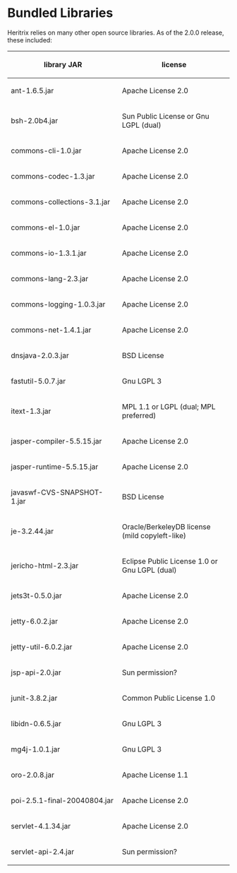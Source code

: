 # Bundled Libraries

Heritrix relies on many other open source libraries. As of the 2.0.0
release, these included:

<table>
<colgroup>
<col style="width: 50%" />
<col style="width: 50%" />
</colgroup>
<thead>
<tr class="header">
<th><p>library JAR</p></th>
<th><p>license</p></th>
</tr>
</thead>
<tbody>
<tr class="odd">
<td><p>ant-1.6.5.jar</p></td>
<td><p>Apache License 2.0</p></td>
</tr>
<tr class="even">
<td><p>bsh-2.0b4.jar</p></td>
<td><p>Sun Public License or Gnu LGPL (dual)</p></td>
</tr>
<tr class="odd">
<td><p>commons-cli-1.0.jar</p></td>
<td><p>Apache License 2.0</p></td>
</tr>
<tr class="even">
<td><p>commons-codec-1.3.jar</p></td>
<td><p>Apache License 2.0</p></td>
</tr>
<tr class="odd">
<td><p>commons-collections-3.1.jar</p></td>
<td><p>Apache License 2.0</p></td>
</tr>
<tr class="even">
<td><p>commons-el-1.0.jar</p></td>
<td><p>Apache License 2.0</p></td>
</tr>
<tr class="odd">
<td><p>commons-io-1.3.1.jar</p></td>
<td><p>Apache License 2.0</p></td>
</tr>
<tr class="even">
<td><p>commons-lang-2.3.jar</p></td>
<td><p>Apache License 2.0</p></td>
</tr>
<tr class="odd">
<td><p>commons-logging-1.0.3.jar</p></td>
<td><p>Apache License 2.0</p></td>
</tr>
<tr class="even">
<td><p>commons-net-1.4.1.jar</p></td>
<td><p>Apache License 2.0</p></td>
</tr>
<tr class="odd">
<td><p>dnsjava-2.0.3.jar</p></td>
<td><p>BSD License</p></td>
</tr>
<tr class="even">
<td><p>fastutil-5.0.7.jar</p></td>
<td><p>Gnu LGPL 3</p></td>
</tr>
<tr class="odd">
<td><p>itext-1.3.jar</p></td>
<td><p>MPL 1.1 or LGPL (dual; MPL preferred)</p></td>
</tr>
<tr class="even">
<td><p>jasper-compiler-5.5.15.jar</p></td>
<td><p>Apache License 2.0</p></td>
</tr>
<tr class="odd">
<td><p>jasper-runtime-5.5.15.jar</p></td>
<td><p>Apache License 2.0</p></td>
</tr>
<tr class="even">
<td><p>javaswf-CVS-SNAPSHOT-1.jar</p></td>
<td><p>BSD License</p></td>
</tr>
<tr class="odd">
<td><p>je-3.2.44.jar</p></td>
<td><p>Oracle/BerkeleyDB license (mild copyleft-like)</p></td>
</tr>
<tr class="even">
<td><p>jericho-html-2.3.jar</p></td>
<td><p>Eclipse Public License 1.0 or Gnu LGPL (dual)</p></td>
</tr>
<tr class="odd">
<td><p>jets3t-0.5.0.jar</p></td>
<td><p>Apache License 2.0</p></td>
</tr>
<tr class="even">
<td><p>jetty-6.0.2.jar</p></td>
<td><p>Apache License 2.0</p></td>
</tr>
<tr class="odd">
<td><p>jetty-util-6.0.2.jar</p></td>
<td><p>Apache License 2.0</p></td>
</tr>
<tr class="even">
<td><p>jsp-api-2.0.jar</p></td>
<td><p>Sun permission?</p></td>
</tr>
<tr class="odd">
<td><p>junit-3.8.2.jar</p></td>
<td><p>Common Public License 1.0</p></td>
</tr>
<tr class="even">
<td><p>libidn-0.6.5.jar</p></td>
<td><p>Gnu LGPL 3</p></td>
</tr>
<tr class="odd">
<td><p>mg4j-1.0.1.jar</p></td>
<td><p>Gnu LGPL 3</p></td>
</tr>
<tr class="even">
<td><p>oro-2.0.8.jar</p></td>
<td><p>Apache License 1.1</p></td>
</tr>
<tr class="odd">
<td><p>poi-2.5.1-final-20040804.jar</p></td>
<td><p>Apache License 2.0</p></td>
</tr>
<tr class="even">
<td><p>servlet-4.1.34.jar</p></td>
<td><p>Apache License 2.0</p></td>
</tr>
<tr class="odd">
<td><p>servlet-api-2.4.jar</p></td>
<td><p>Sun permission?</p></td>
</tr>
</tbody>
</table>
